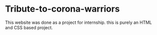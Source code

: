 # Tribute-to-corona-warriors
This website was done as a project for internship. this is purely an HTML and CSS based project.
